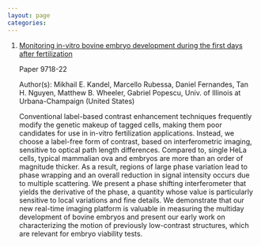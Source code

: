```yaml
---
layout: page
categories:
---
```


<ol>
<li><p><a href="http://spie.org/PWB/conferencedetails/quantitative-phase-imaging">Monitoring in-vitro bovine embryo development during the first days after fertilization</a></p>
<p>Paper 9718-22</p>
<p>Author(s): Mikhail E. Kandel, Marcello Rubessa, Daniel Fernandes, Tan H. Nguyen, Matthew B. Wheeler, Gabriel Popescu, Univ. of Illinois at Urbana-Champaign (United States)</p>
<p>
Conventional label-based contrast enhancement techniques frequently modify the genetic makeup of tagged cells, making them poor candidates for use in in-vitro fertilization applications. Instead, we choose a label-free form of contrast, based on interferometric imaging, sensitive to optical path length differences. Compared to, single HeLa cells, typical mammalian ova and embryos are more than an order of magnitude thicker. As a result, regions of large phase variation lead to phase wrapping and an overall reduction in signal intensity occurs due to multiple scattering. We present a phase shifting interferometer that yields the derivative of the phase, a quantity whose value is particularly sensitive to local variations and fine details. We demonstrate that our new real-time imaging platform is valuable in measuring the multiday development of bovine embryos and present our early work on characterizing the motion of previously low-contrast structures, which are relevant for embryo viability tests.</p></li>
</ol>
